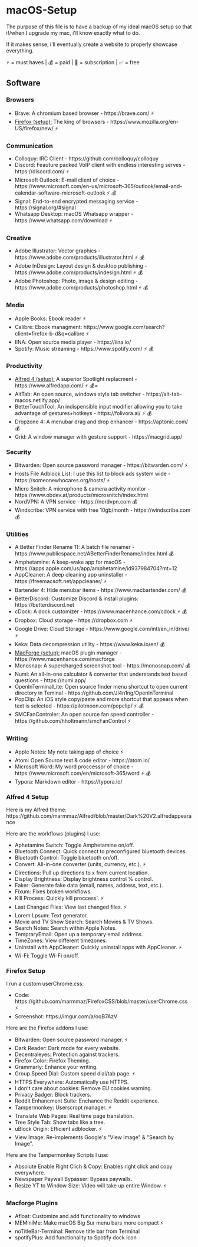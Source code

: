 # macOS-Setup

The purpose of this file is to have a backup of my ideal macOS setup so that if/when I upgrade my mac, i'll know exactly what to do.

<p>If it makes sense, i'll eventually create a website to properly showcase everything.<br>

<p>⚡️ = must haves | 💰 = paid | 🔄 = subscription | ✅ = free </p>

<h2>Software</h2>

<h3>Browsers</h3>
  <ul>
    <li>Brave: A chromium based browser - https://brave.com/ ⚡️ </li>
    <li> <a href="#firefox-1">Firefox (setup):</a> The king of browsers - https://www.mozilla.org/en-US/firefox/new/ ⚡️ </li>
  </ul>
  
<h3>Communication</h3>
<ul>
    <li>Colloquy: IRC Client - https://github.com/colloquy/colloquy</li>
    <li>Discord: Feauture packed VoIP client with endless interesting serves - https://discord.com/ ⚡️ </li>
    <li>Microsoft Outlook: E-mail client of choice - https://www.microsoft.com/en-us/microsoft-365/outlook/email-and-calendar-software-microsoft-outlook ⚡️ 💰</li>
    <li>Signal: End-to-end encrypted messaging service - https://signal.org/#signal</li>
    <li>Whatsapp Desktop: macOS Whatsapp wrapper - https://www.whatsapp.com/download ⚡️ </li>
</ul>

<h3>Creative</h3>
<ul>
   <li>Adobe Illustrator: Vector graphics - https://www.adobe.com/products/illustrator.html ⚡️ 💰</li>
   <li>Adobe InDesign: Layout design & desktop publishing - https://www.adobe.com/products/indesign.html ⚡️ 💰</li>
   <li>Adobe Photoshop: Photo, image & design editing - https://www.adobe.com/products/photoshop.html ⚡️ 💰</li>
 </ul>
 
 <h3>Media</h3>
 <ul>
  <li>Apple Books: Ebook reader ⚡️ </li>
  <li>Calibre: Ebook managment: https://www.google.com/search?client=firefox-b-d&q=calibre ⚡️ </li>
  <li>IINA: Open source media player - https://iina.io/</li>
  <li>Spotify: Music streaming - https://www.spotify.com/ ⚡️ 💰</li>
  </ul>
   
<h3>Productivity</h3>
  <ul>
    <li> <a href="#alfred-1">Alfred 4 (setup):</a> A superior Spotlight replacment - https://www.alfredapp.com/ ⚡️ 💰=</li>
    <li>AltTab: An open source, windows style tab switcher - https://alt-tab-macos.netlify.app/</li>
    <li>BetterTouchTool: An indispensible input modifier allowing you to take advantage of gestures+hotkeys - https://folivora.ai/ ⚡️ 💰</li>
    <li>Dropzone 4: A menubar drag and drop enhancer - https://aptonic.com/ 💰</li>
    <li>Grid: A window manager with gesture support - https://macgrid.app/</li>
  </ul>
  
<h3>
<h3>Security</h3>
  <ul>
    <li>Bitwarden: Open source password manager - https://bitwarden.com/ ⚡️ </li>
    <li>Hosts File Adblock List: I use this list to block ads system wide - https://someonewhocares.org/hosts/ ⚡️ </li>
    <li>Micro Snitch: A microphone & camera activity monitor - https://www.obdev.at/products/microsnitch/index.html</li>
    <li>NordVPN: A VPN service - https://nordvpn.com 💰</li>
    <li>Windscribe: VPN service with free 10gb/month - https://windscribe.com 💰</li>
  </ul>
  
  <h3>Utilities</h3>
  <ul>
    <li>A Better Finder Rename 11: A batch file renamer - https://www.publicspace.net/ABetterFinderRename/index.html 💰</li>
    <li>Amphetamine: A keep-wake app for macOS - https://apps.apple.com/us/app/amphetamine/id937984704?mt=12</li>
    <li>AppCleaner: A deep cleaning app uninstaller - https://freemacsoft.net/appcleaner/ ⚡️ </li>
    <li>Bartender 4: Hide menubar items - https://www.macbartender.com/ 💰</li>
    <li>BetterDiscord: Customize Discord & install plugins: https://betterdiscord.net</li>
    <li>cDock: A dock customizer - https://www.macenhance.com/cdock ⚡️ 💰</li>
    <li>Dropbox: Cloud storage - https://dropbox.com ⚡️ </li>
    <li>Google Drive: Cloud Storage - https://www.google.com/intl/en_in/drive/ ⚡️ </li>
    <li>Keka: Data decompression utility - https://www.keka.io/en/ 💰</li>
    <li><a href="#macforge-1">MacForge (setup):</a> macOS plugin manager - https://www.macenhance.com/macforge</li>
    <li>Monosnap: A supercharged screenshot tool - https://monosnap.com/ 💰</li>
    <li>Numi: An all-in-one calculator & converter that understands text based questions - https://numi.app/</li>
    <li>OpenInTerminalLite: Open source finder menu shortcut to open current directory in Teminal - https://github.com/Ji4n1ng/OpenInTerminal</li>
    <li>PopClip: An iOS style copy/paste and more shortcut that appears when text is selected - https://pilotmoon.com/popclip/ ⚡️ 💰</li>
    <li>SMCFanControler: An open source fan speed controller - https://github.com/hholtmann/smcFanControl ⚡️ </li>
  </ul>
  
  <h3>Writing</h3>
  <ul>
    <li>Apple Notes: My note taking app of choice ⚡️ </li>
    <li>Atom: Open Source text & code editor - https://atom.io/</li>
    <li>Microsoft Word: My word proccessor of choice - https://www.microsoft.com/en/microsoft-365/word ⚡️ 💰</li>
    <li>Typora: Markdown editor - https://typora.io/</li>
  </ul>
  
<h3 id="alfred-1">Alfred 4 Setup</h3>
<p>Here is my Alfred theme: https://github.com/marmmaz/Alfred/blob/master/Dark%20V2.alfredappearance</p>
<p>Here are the workflows (plugins) I use:</p>
  <ul>
    <li>Aphetamine Switch: Toggle Amphetamine on/off.</li>
    <li>Bluetooth Connect: Quick connect to preconfigured bluetooth devices.</li>
    <li>Bluetooth Control: Toggle bluetooth on/off.</li>
    <li>Convert: All-in-one converter (units, currency, etc.). ⚡️ </li>
    <li>Directions: Pull up directions to x from current location.</li>
    <li>Display Brightness: Display brightness control % control.</li>
    <li>Faker: Generate fake data (email, names, address, text, etc.).</li>
    <li>Fixum: Fixes broken workflows.</li>
    <li>Kill Process: Quickly kill proccess'. ⚡️ </li>
    <li>Last Changed Files: View last changed files. ⚡️ </li>
    <li>Lorem Lpsum: Text generator.</li>
    <li>Movie and TV Show Search: Search Movies & TV Shows.</li>
    <li>Search Notes: Search within Apple Notes.</li>
    <li>TempraryEmail: Open up a temporary email address.</li>
    <li>TimeZones: View different timezones.</li>
    <li>Uninstall with AppCleaner: Quickly uninstall apps with AppCleaner. ⚡️ </li>
    <li>Wi-Fi: Toggle Wi-Fi on/off.</li>
  </ul>
 
 <h3 id="firefox-1">Firefox Setup</h3>
 
 <p>I run a custom userChrome.css: <br>
  <ul>
    <li>Code: https://github.com/marmmaz/FirefoxCSS/blob/master/userChrome.css ⚡️ </li>
    <li>Screenshot: https://imgur.com/a/oqB7AzV</li>
  </ul>
    </p>
 
<p>Here are the Firefox addons I use:</p>
   <ul>
    <li>Bitwarden: Open source password manager. ⚡️ </li>
    <li>Dark Reader: Dark mode for every website.</li>
    <li>Decentraleyes: Protection against trackers.</li>
    <li>Firefox Color: Firefox Theming.</li>
    <li>Grammarly: Enhance your writing.</li>
    <li>Group Speed Dial: Custom speed dial/tab page. ⚡️ </li>
    <li>HTTPS Everywhere: Automatically use HTTPS.</li>
    <li>I don't care about cookies: Remove EU cookies warning.</li>
    <li>Privacy Badger: Block trackers.</li>
    <li>Reddit Enhancment Suite: Enchance the Reddit experience.</li>
    <li>Tampermonkey: Userscropt manager. ⚡️ </li>
    <li>Translate Web Pages: Real time page translation.</li>
    <li>Tree Style Tab: Show tabs like a tree.</li>
    <li>uBlock Origin: Efficient adblocker. ⚡️ </li>
    <li>View Image: Re-implements Google's "View Image" & "Search by Image".</li>
   </ul>

<p>Here are the Tampermonkey Scripts I use:</p>
<ul>
  <li>Absolute Enable Right Clich & Copy: Enables right click and copy everywhere.</li>
  <li>Newspaper Paywall Bypasser: Bypass paywalls.</li>
  <li>Resize YT to Window Size: Video will take up entire Window. ⚡️ </li>
 </ul>
 
 <h3 id="macforge-1">Macforge Plugins</h3>
 
 <ul>
    <li>Afloat: Customize and add functionality to windows</li>
    <li>MEMiniMe: Make macOS Big Sur menu bars more compact ⚡️ </li>
    <li>noTitleBar-Terminal: Remove title bar from Terminal</li>
    <li>spotifyPlus: Add functionality to Spotify dock icon</li>
  </ul>  
